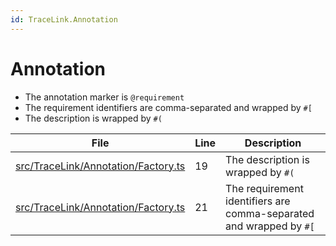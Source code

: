 ```yaml
---
id: TraceLink.Annotation
---
```


# Annotation

-   The annotation marker is `@requirement`
-   The requirement identifiers are comma-separated and wrapped by `#[`
-   The description is wrapped by `#(`

<div class="tracey">

| File                                                                                 | Line | Description                                                         |
| ------------------------------------------------------------------------------------ | ---- | ------------------------------------------------------------------- |
| [src/TraceLink/Annotation/Factory.ts](../../src/TraceLink/Annotation/Factory.ts#L19) | 19   | The description is wrapped by `#(`                                  |
| [src/TraceLink/Annotation/Factory.ts](../../src/TraceLink/Annotation/Factory.ts#L21) | 21   | The requirement identifiers are comma-separated and wrapped by `#[` |

</div>
